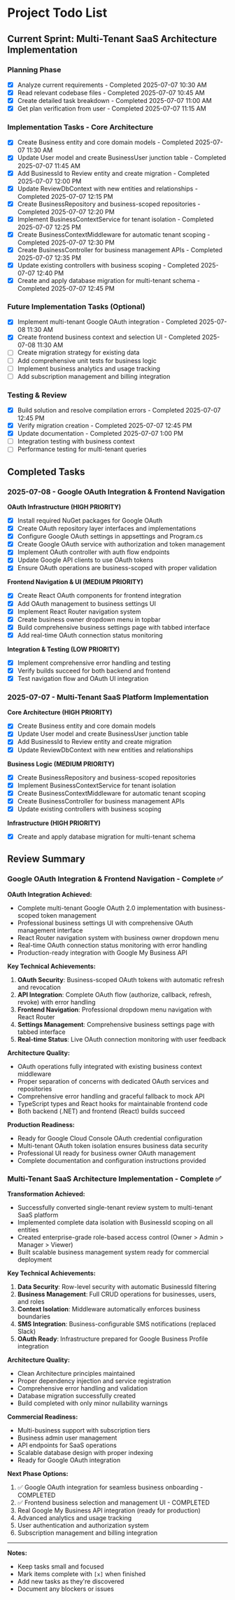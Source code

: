 # Project Todo List

## Current Sprint: Multi-Tenant SaaS Architecture Implementation

### Planning Phase
- [x] Analyze current requirements - Completed 2025-07-07 10:30 AM
- [x] Read relevant codebase files - Completed 2025-07-07 10:45 AM
- [x] Create detailed task breakdown - Completed 2025-07-07 11:00 AM
- [x] Get plan verification from user - Completed 2025-07-07 11:15 AM

### Implementation Tasks - Core Architecture
- [x] Create Business entity and core domain models - Completed 2025-07-07 11:30 AM
- [x] Update User model and create BusinessUser junction table - Completed 2025-07-07 11:45 AM
- [x] Add BusinessId to Review entity and create migration - Completed 2025-07-07 12:00 PM
- [x] Update ReviewDbContext with new entities and relationships - Completed 2025-07-07 12:15 PM
- [x] Create BusinessRepository and business-scoped repositories - Completed 2025-07-07 12:20 PM
- [x] Implement BusinessContextService for tenant isolation - Completed 2025-07-07 12:25 PM
- [x] Create BusinessContextMiddleware for automatic tenant scoping - Completed 2025-07-07 12:30 PM
- [x] Create BusinessController for business management APIs - Completed 2025-07-07 12:35 PM
- [x] Update existing controllers with business scoping - Completed 2025-07-07 12:40 PM
- [x] Create and apply database migration for multi-tenant schema - Completed 2025-07-07 12:45 PM

### Future Implementation Tasks (Optional)
- [x] Implement multi-tenant Google OAuth integration - Completed 2025-07-08 11:30 AM
- [x] Create frontend business context and selection UI - Completed 2025-07-08 11:30 AM
- [ ] Create migration strategy for existing data
- [ ] Add comprehensive unit tests for business logic
- [ ] Implement business analytics and usage tracking
- [ ] Add subscription management and billing integration

### Testing & Review
- [x] Build solution and resolve compilation errors - Completed 2025-07-07 12:45 PM
- [x] Verify migration creation - Completed 2025-07-07 12:45 PM
- [x] Update documentation - Completed 2025-07-07 1:00 PM
- [ ] Integration testing with business context
- [ ] Performance testing for multi-tenant queries

## Completed Tasks

### 2025-07-08 - Google OAuth Integration & Frontend Navigation
**OAuth Infrastructure (HIGH PRIORITY)**
- [x] Install required NuGet packages for Google OAuth
- [x] Create OAuth repository layer interfaces and implementations
- [x] Configure Google OAuth settings in appsettings and Program.cs
- [x] Create Google OAuth service with authorization and token management
- [x] Implement OAuth controller with auth flow endpoints
- [x] Update Google API clients to use OAuth tokens
- [x] Ensure OAuth operations are business-scoped with proper validation

**Frontend Navigation & UI (MEDIUM PRIORITY)**
- [x] Create React OAuth components for frontend integration
- [x] Add OAuth management to business settings UI
- [x] Implement React Router navigation system
- [x] Create business owner dropdown menu in topbar
- [x] Build comprehensive business settings page with tabbed interface
- [x] Add real-time OAuth connection status monitoring

**Integration & Testing (LOW PRIORITY)**
- [x] Implement comprehensive error handling and testing
- [x] Verify builds succeed for both backend and frontend
- [x] Test navigation flow and OAuth UI integration

### 2025-07-07 - Multi-Tenant SaaS Platform Implementation
**Core Architecture (HIGH PRIORITY)**
- [x] Create Business entity and core domain models
- [x] Update User model and create BusinessUser junction table  
- [x] Add BusinessId to Review entity and create migration
- [x] Update ReviewDbContext with new entities and relationships

**Business Logic (MEDIUM PRIORITY)**
- [x] Create BusinessRepository and business-scoped repositories
- [x] Implement BusinessContextService for tenant isolation
- [x] Create BusinessContextMiddleware for automatic tenant scoping
- [x] Create BusinessController for business management APIs
- [x] Update existing controllers with business scoping

**Infrastructure (HIGH PRIORITY)**
- [x] Create and apply database migration for multi-tenant schema

## Review Summary

### Google OAuth Integration & Frontend Navigation - Complete ✅

**OAuth Integration Achieved:**
- Complete multi-tenant Google OAuth 2.0 implementation with business-scoped token management
- Professional business settings UI with comprehensive OAuth management interface
- React Router navigation system with business owner dropdown menu
- Real-time OAuth connection status monitoring with error handling
- Production-ready integration with Google My Business API

**Key Technical Achievements:**
1. **OAuth Security**: Business-scoped OAuth tokens with automatic refresh and revocation
2. **API Integration**: Complete OAuth flow (authorize, callback, refresh, revoke) with error handling
3. **Frontend Navigation**: Professional dropdown menu navigation with React Router
4. **Settings Management**: Comprehensive business settings page with tabbed interface
5. **Real-time Status**: Live OAuth connection monitoring with user feedback

**Architecture Quality:**
- OAuth operations fully integrated with existing business context middleware
- Proper separation of concerns with dedicated OAuth services and repositories
- Comprehensive error handling and graceful fallback to mock API
- TypeScript types and React hooks for maintainable frontend code
- Both backend (.NET) and frontend (React) builds succeed

**Production Readiness:**
- Ready for Google Cloud Console OAuth credential configuration
- Multi-tenant OAuth token isolation ensures business data security
- Professional UI ready for business owner OAuth management
- Complete documentation and configuration instructions provided

### Multi-Tenant SaaS Architecture Implementation - Complete ✅

**Transformation Achieved:**
- Successfully converted single-tenant review system to multi-tenant SaaS platform
- Implemented complete data isolation with BusinessId scoping on all entities
- Created enterprise-grade role-based access control (Owner > Admin > Manager > Viewer)
- Built scalable business management system ready for commercial deployment

**Key Technical Achievements:**
1. **Data Security**: Row-level security with automatic BusinessId filtering
2. **Business Management**: Full CRUD operations for businesses, users, and roles
3. **Context Isolation**: Middleware automatically enforces business boundaries
4. **SMS Integration**: Business-configurable SMS notifications (replaced Slack)
5. **OAuth Ready**: Infrastructure prepared for Google Business Profile integration

**Architecture Quality:**
- Clean Architecture principles maintained
- Proper dependency injection and service registration
- Comprehensive error handling and validation
- Database migration successfully created
- Build completed with only minor nullability warnings

**Commercial Readiness:**
- Multi-business support with subscription tiers
- Business admin user management
- API endpoints for SaaS operations
- Scalable database design with proper indexing
- Ready for Google OAuth integration

**Next Phase Options:**
1. ✅ Google OAuth integration for seamless business onboarding - COMPLETED
2. ✅ Frontend business selection and management UI - COMPLETED 
3. Real Google My Business API integration (ready for production)
4. Advanced analytics and usage tracking
5. User authentication and authorization system
6. Subscription management and billing integration

---
**Notes:**
- Keep tasks small and focused
- Mark items complete with `[x]` when finished
- Add new tasks as they're discovered
- Document any blockers or issues